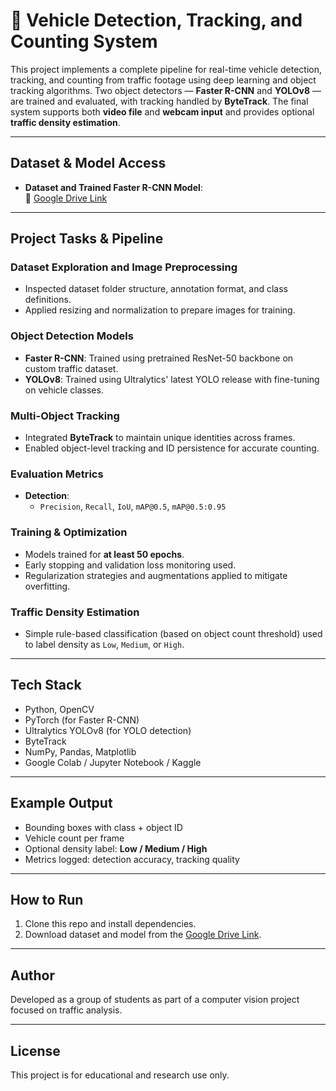 # 🚗 Vehicle Detection, Tracking, and Counting System

This project implements a complete pipeline for real-time vehicle detection, tracking, and counting from traffic footage using deep learning and object tracking algorithms. Two object detectors — **Faster R-CNN** and **YOLOv8** — are trained and evaluated, with tracking handled by **ByteTrack**. The final system supports both **video file** and **webcam input** and provides optional **traffic density estimation**.

---

## Dataset & Model Access

- **Dataset and Trained Faster R-CNN Model**:  
  🔗 [Google Drive Link](https://drive.google.com/drive/folders/1HInWKaS5MQC4Wj8It91CM_pW8T58vQgs?usp=sharing)

---

## Project Tasks & Pipeline

### Dataset Exploration and Image Preprocessing
- Inspected dataset folder structure, annotation format, and class definitions.
- Applied resizing and normalization to prepare images for training.

### Object Detection Models
- **Faster R-CNN**: Trained using pretrained ResNet-50 backbone on custom traffic dataset.
- **YOLOv8**: Trained using Ultralytics' latest YOLO release with fine-tuning on vehicle classes.

### Multi-Object Tracking
- Integrated **ByteTrack** to maintain unique identities across frames.
- Enabled object-level tracking and ID persistence for accurate counting.

### Evaluation Metrics
- **Detection**:
  - `Precision`, `Recall`, `IoU`, `mAP@0.5`, `mAP@0.5:0.95`

### Training & Optimization
- Models trained for **at least 50 epochs**.
- Early stopping and validation loss monitoring used.
- Regularization strategies and augmentations applied to mitigate overfitting.

### Traffic Density Estimation
- Simple rule-based classification (based on object count threshold) used to label density as `Low`, `Medium`, or `High`.

---

## Tech Stack

- Python, OpenCV
- PyTorch (for Faster R-CNN)
- Ultralytics YOLOv8 (for YOLO detection)
- ByteTrack
- NumPy, Pandas, Matplotlib
- Google Colab / Jupyter Notebook / Kaggle

---

## Example Output

- Bounding boxes with class + object ID
- Vehicle count per frame
- Optional density label: **Low / Medium / High**
- Metrics logged: detection accuracy, tracking quality

---

## How to Run

1. Clone this repo and install dependencies.
2. Download dataset and model from the [Google Drive Link](https://drive.google.com/drive/folders/1HInWKaS5MQC4Wj8It91CM_pW8T58vQgs?usp=sharing).

---

## Author

Developed as a group of students as part of a computer vision project focused on traffic analysis.

---

## License

This project is for educational and research use only.
